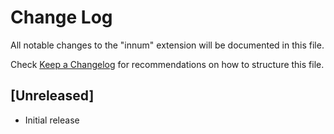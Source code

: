 # Change Log
All notable changes to the "innum" extension will be documented in this file.

Check [Keep a Changelog](http://keepachangelog.com/) for recommendations on how to structure this file.

## [Unreleased]
- Initial release
